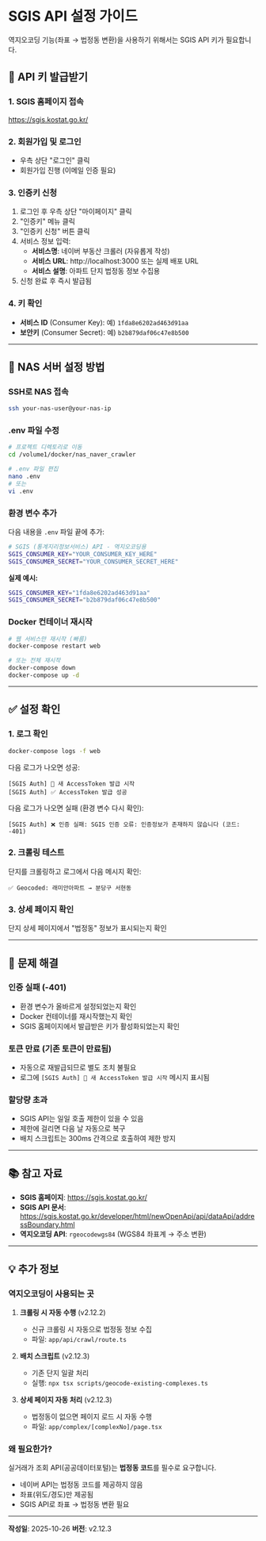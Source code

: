 # SGIS API 설정 가이드

역지오코딩 기능(좌표 → 법정동 변환)을 사용하기 위해서는 SGIS API 키가 필요합니다.

## 🔑 API 키 발급받기

### 1. SGIS 홈페이지 접속
https://sgis.kostat.go.kr/

### 2. 회원가입 및 로그인
- 우측 상단 "로그인" 클릭
- 회원가입 진행 (이메일 인증 필요)

### 3. 인증키 신청
1. 로그인 후 우측 상단 "마이페이지" 클릭
2. "인증키" 메뉴 클릭
3. "인증키 신청" 버튼 클릭
4. 서비스 정보 입력:
   - **서비스명**: 네이버 부동산 크롤러 (자유롭게 작성)
   - **서비스 URL**: http://localhost:3000 또는 실제 배포 URL
   - **서비스 설명**: 아파트 단지 법정동 정보 수집용
5. 신청 완료 후 즉시 발급됨

### 4. 키 확인
- **서비스 ID** (Consumer Key): 예) `1fda8e6202ad463d91aa`
- **보안키** (Consumer Secret): 예) `b2b879daf06c47e8b500`

---

## 🔧 NAS 서버 설정 방법

### SSH로 NAS 접속
```bash
ssh your-nas-user@your-nas-ip
```

### .env 파일 수정
```bash
# 프로젝트 디렉토리로 이동
cd /volume1/docker/nas_naver_crawler

# .env 파일 편집
nano .env
# 또는
vi .env
```

### 환경 변수 추가
다음 내용을 `.env` 파일 끝에 추가:

```bash
# SGIS (통계지리정보서비스) API - 역지오코딩용
SGIS_CONSUMER_KEY="YOUR_CONSUMER_KEY_HERE"
SGIS_CONSUMER_SECRET="YOUR_CONSUMER_SECRET_HERE"
```

**실제 예시:**
```bash
SGIS_CONSUMER_KEY="1fda8e6202ad463d91aa"
SGIS_CONSUMER_SECRET="b2b879daf06c47e8b500"
```

### Docker 컨테이너 재시작
```bash
# 웹 서비스만 재시작 (빠름)
docker-compose restart web

# 또는 전체 재시작
docker-compose down
docker-compose up -d
```

---

## ✅ 설정 확인

### 1. 로그 확인
```bash
docker-compose logs -f web
```

다음 로그가 나오면 성공:
```
[SGIS Auth] 🔑 새 AccessToken 발급 시작
[SGIS Auth] ✅ AccessToken 발급 성공
```

다음 로그가 나오면 실패 (환경 변수 다시 확인):
```
[SGIS Auth] ❌ 인증 실패: SGIS 인증 오류: 인증정보가 존재하지 않습니다 (코드: -401)
```

### 2. 크롤링 테스트
단지를 크롤링하고 로그에서 다음 메시지 확인:
```
✅ Geocoded: 래미안아파트 → 분당구 서현동
```

### 3. 상세 페이지 확인
단지 상세 페이지에서 "법정동" 정보가 표시되는지 확인

---

## 🚨 문제 해결

### 인증 실패 (-401)
- 환경 변수가 올바르게 설정되었는지 확인
- Docker 컨테이너를 재시작했는지 확인
- SGIS 홈페이지에서 발급받은 키가 활성화되었는지 확인

### 토큰 만료 (기존 토큰이 만료됨)
- 자동으로 재발급되므로 별도 조치 불필요
- 로그에 `[SGIS Auth] 🔑 새 AccessToken 발급 시작` 메시지 표시됨

### 할당량 초과
- SGIS API는 일일 호출 제한이 있을 수 있음
- 제한에 걸리면 다음 날 자동으로 복구
- 배치 스크립트는 300ms 간격으로 호출하여 제한 방지

---

## 📚 참고 자료

- **SGIS 홈페이지**: https://sgis.kostat.go.kr/
- **SGIS API 문서**: https://sgis.kostat.go.kr/developer/html/newOpenApi/api/dataApi/addressBoundary.html
- **역지오코딩 API**: `rgeocodewgs84` (WGS84 좌표계 → 주소 변환)

---

## 💡 추가 정보

### 역지오코딩이 사용되는 곳

1. **크롤링 시 자동 수행** (v2.12.2)
   - 신규 크롤링 시 자동으로 법정동 정보 수집
   - 파일: `app/api/crawl/route.ts`

2. **배치 스크립트** (v2.12.3)
   - 기존 단지 일괄 처리
   - 실행: `npx tsx scripts/geocode-existing-complexes.ts`

3. **상세 페이지 자동 처리** (v2.12.3)
   - 법정동이 없으면 페이지 로드 시 자동 수행
   - 파일: `app/complex/[complexNo]/page.tsx`

### 왜 필요한가?

실거래가 조회 API(공공데이터포털)는 **법정동 코드**를 필수로 요구합니다.
- 네이버 API는 법정동 코드를 제공하지 않음
- 좌표(위도/경도)만 제공됨
- SGIS API로 좌표 → 법정동 변환 필요

---

**작성일**: 2025-10-26
**버전**: v2.12.3
